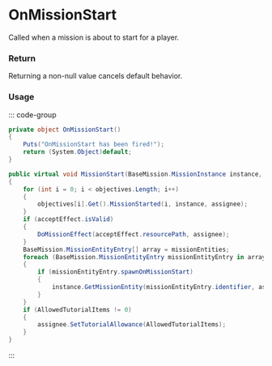 # OnMissionStart
<Badge type="info" text="Mission"/><Badge type="danger" text="Carbon Compatible"/><Badge type="warning" text="Oxide Compatible"/>
Called when a mission is about to start for a player.

### Return
Returning a non-null value cancels default behavior.

### Usage
::: code-group
```csharp [Example]
private object OnMissionStart()
{
	Puts("OnMissionStart has been fired!");
	return (System.Object)default;
}
```
```csharp [Source — Assembly-CSharp @ BaseMission]
public virtual void MissionStart(BaseMission.MissionInstance instance, BasePlayer assignee)
{
	for (int i = 0; i < objectives.Length; i++)
	{
		objectives[i].Get().MissionStarted(i, instance, assignee);
	}
	if (acceptEffect.isValid)
	{
		DoMissionEffect(acceptEffect.resourcePath, assignee);
	}
	BaseMission.MissionEntityEntry[] array = missionEntities;
	foreach (BaseMission.MissionEntityEntry missionEntityEntry in array)
	{
		if (missionEntityEntry.spawnOnMissionStart)
		{
			instance.GetMissionEntity(missionEntityEntry.identifier, assignee);
		}
	}
	if (AllowedTutorialItems != 0)
	{
		assignee.SetTutorialAllowance(AllowedTutorialItems);
	}
}

```
:::
